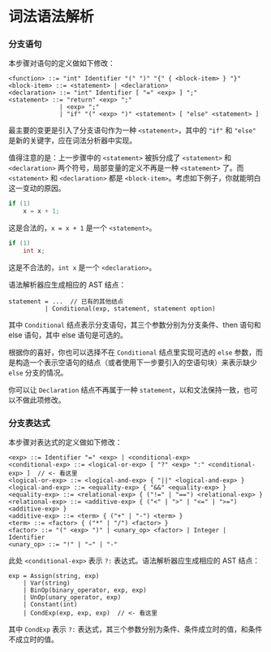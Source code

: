 # 词法语法解析

### 分支语句

本步骤对语句的定义做如下修改：

```
<function> ::= "int" Identifier "(" ")" "{" { <block-item> } "}"
<block-item> ::= <statement> | <declaration>
<declaration> ::= "int" Identifier [ "=" <exp> ] ";"
<statement> ::= "return" <exp> ";"
              | <exp> ";"
              | "if" "(" <exp> ")" <statement> [ "else" <statement> ]
```

最主要的变更是引入了分支语句作为一种 `<statement>`，其中的 `"if"` 和 `"else"` 是新的关键字，应在词法分析器中实现。

值得注意的是：上一步骤中的 `<statement>` 被拆分成了 `<statement>` 和 `<declaration>` 两个符号，局部变量的定义不再是一种 `<statement>` 了。而 `<statement>` 和 `<declaration>` 都是 `<block-item>`。考虑如下例子，你就能明白这一变动的原因。

```c
if (1)
    x = x + 1;
```

这是合法的，`x = x + 1` 是一个  `<statement>`。

```c
if (1)
    int x;
```

这是不合法的，`int x` 是一个 `<declaration>`。

语法解析器应生成相应的 AST 结点：

```
statement = ...  // 已有的其他结点
          | Conditional(exp, statement, statement option)
```

其中 `Conditional` 结点表示分支语句，其三个参数分别为分支条件、then 语句和 else 语句，其中 else 语句是可选的。

根据你的喜好，你也可以选择不在 `Conditional` 结点里实现可选的 `else` 参数，而是构造一个表示空语句的结点（或者使用下一步要引入的空语句块）来表示缺少 `else` 分支的情况。

你可以让 `Declaration` 结点不再属于一种 `statement`，以和文法保持一致，也可以不做此项修改。

### 分支表达式

本步骤对表达式的定义做如下修改：

```
<exp> ::= Identifier "=" <exp> | <conditional-exp>
<conditional-exp> ::= <logical-or-exp> [ "?" <exp> ":" <conditional-exp> ]  // <- 看这里
<logical-or-exp> ::= <logical-and-exp> { "||" <logical-and-exp> }
<logical-and-exp> ::= <equality-exp> { "&&" <equality-exp> }
<equality-exp> ::= <relational-exp> { ("!=" | "==") <relational-exp> }
<relational-exp> ::= <additive-exp> { ("<" | ">" | "<=" | ">=") <additive-exp> }
<additive-exp> ::= <term> { ("+" | "-") <term> }
<term> ::= <factor> { ("*" | "/") <factor> }
<factor> ::= "(" <exp> ")" | <unary_op> <factor> | Integer | Identifier
<unary_op> ::= "!" | "~" | "-"
```

此处 `<conditional-exp>` 表示 `?:` 表达式。语法解析器应生成相应的 AST 结点：

```
exp = Assign(string, exp)
    | Var(string)
    | BinOp(binary_operator, exp, exp)
    | UnOp(unary_operator, exp)
    | Constant(int)
    | CondExp(exp, exp, exp)  // <- 看这里
```

其中 `CondExp` 表示 `?:` 表达式，其三个参数分别为条件、条件成立时的值，和条件不成立时的值。